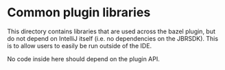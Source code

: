 # Common plugin libraries

This directory contains libraries that are used across the bazel plugin, but
do not depend on IntelliJ itself (i.e. no dependencies on the JBRSDK). This is
to allow users to easily be run outside of the IDE.

No code inside here should depend on the plugin API.